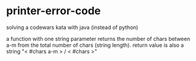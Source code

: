 # printer-error-code
solving a codewars kata with java (instead of python)

a function with one string parameter returns the number of chars between a-m from the total number of chars (string length).
return value is also a string "< #chars a-m > / < #chars >"
